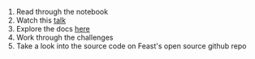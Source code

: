 1. Read through the notebook
2. Watch this [talk](https://www.youtube.com/watch?v=DaNv-Wf1MBA)
3. Explore the docs [here](https://docs.feast.dev)
4. Work through the challenges
5. Take a look into the source code on Feast's open source github repo
